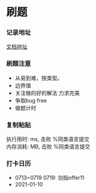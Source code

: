# 刷题
### 记录地址
[文档地址](https://rsnowing.github.io/leetcode/#/)

### 刷题注意
* 从易到难，按类型。
* 边界值
* 关注做的好的解法 力求完美
* 争取bug free
* 做题计时

### 复制粘贴
执行用时: ms, 击败 %同类语言提交 <br/>
内存消耗: MB, 击败 %同类语言提交<br/>

### 打卡日历
* 0713~0719
0719: 剑指offer11
* 2021-01-10
